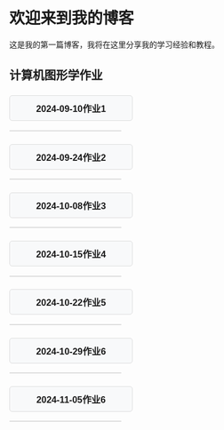 # 欢迎来到我的博客
 
这是我的第一篇博客，我将在这里分享我的学习经验和教程。
## 计算机图形学作业
<!-- HTML 部分 -->
<h3 id="menuTitle1">2024-09-10作业1</h3>

<div id="popupMenu1" class="menu">
    <ul>
        <li><a href="https://kongyinshui.github.io/skills-github-pages/2024-09-10-Computer Graphics task 1/demos/1.html">2024-09-10作业1任务1</a></li>
        <li><a href="https://kongyinshui.github.io/skills-github-pages/2024-09-10-Computer Graphics task 1/demos/2.html">2024-09-10作业1任务2</a></li>
        <li><a href="https://kongyinshui.github.io/skills-github-pages/2024-09-10-Computer Graphics task 1/demos/3.html">2024-09-10作业1任务3</a></li>
        <li><a href="https://kongyinshui.github.io/skills-github-pages/2024-09-10-Computer Graphics task 1/demos/4.html">2024-09-10作业1任务4</a></li>
        <li><a href="https://kongyinshui.github.io/skills-github-pages/2024-09-10-Computer Graphics task 1/demos/5.html">2024-09-10作业1任务5</a></li>
    </ul>
</div>

<h3 id="menuTitle2">2024-09-24作业2</h3>
<div id="popupMenu2" class="menu">
    <ul>
        <li><a href="https://kongyinshui.github.io/skills-github-pages/2024-09-24-Computer Graphics task 2/demos/a.html">2024-09-24作业2任务a</a></li>
        <li><a href="https://kongyinshui.github.io/skills-github-pages/2024-09-24-Computer Graphics task 2/demos/b.html">2024-09-24作业2任务b</a></li>
        <li><a href="https://kongyinshui.github.io/skills-github-pages/2024-09-24-Computer Graphics task 2/demos/c,d,e.html">2024-09-24作业2任务cde</a></li>
    </ul>
</div>

<h3 id="menuTitle3">2024-10-08作业3</h3>
<div id="popupMenu3" class="menu">
    <ul>
        <li><a href="https://kongyinshui.github.io/skills-github-pages/2024-10-08-Computer Graphics task 3/demos/a.html">2024-10-08作业3任务a</a></li>
        <li><a href="https://kongyinshui.github.io/skills-github-pages/2024-10-08-Computer Graphics task 3/demos/b.html">2024-10-08作业3任务b</a></li>
    </ul>
</div>

<h3 id="menuTitle4">2024-10-15作业4</h3>

<div id="popupMenu4" class="menu">
    <ul>
        <li><a href="https://kongyinshui.github.io/skills-github-pages/2024-10-15-Computer Graphics task 4/demos/a.html">2024-10-15作业4任务a</a></li>
        <li><a href="https://kongyinshui.github.io/skills-github-pages/2024-10-15-Computer Graphics task 4/demos/b.html">2024-10-15作业4任务b</a></li>
        <li><a href="https://kongyinshui.github.io/skills-github-pages/2024-10-15-Computer Graphics task 4/demos/c.html">2024-10-15作业4任务c</a></li>
        <li><a href="https://kongyinshui.github.io/skills-github-pages/2024-10-15-Computer Graphics task 4/demos/d.html">2024-10-15作业4任务d</a></li>
    </ul>
</div>

<h3 id="menuTitle5">2024-10-22作业5</h3>

<div id="popupMenu5" class="menu">
    <ul>
        <li><a href="https://kongyinshui.github.io/skills-github-pages/2024-10-22-Computer Graphics task 5/demos/a.html">2024-10-22作业5任务a</a></li>
        <li><a href="https://kongyinshui.github.io/skills-github-pages/2024-10-22-Computer Graphics task 5/demos/b.html">2024-10-22作业5任务b</a></li>
        <li><a href="https://kongyinshui.github.io/skills-github-pages/2024-10-22-Computer Graphics task 5/demos/c.html">2024-10-22作业5任务c</a></li>
        <li><a href="https://kongyinshui.github.io/skills-github-pages/2024-10-22-Computer Graphics task 5/demos/d.html">2024-10-22作业5任务d</a></li>
    </ul>
</div>
<h3 id="menuTitle6">2024-10-29作业6</h3>

<div id="popupMenu6" class="menu">
    <ul>
        <li><a href="https://kongyinshui.github.io/skills-github-pages/2024-10-29-Computer Graphics task 6/demos/a.html">2024-10-29作业6任务a</a></li>
    </ul>
</div>
<h3 id="menuTitle7">2024-11-05作业6</h3>

<div id="popupMenu7" class="menu">
    <ul>
        <li><a href="https://kongyinshui.github.io/skills-github-pages/2024-11-05-Computer Graphics task 6/demos/a.html">2024-11-05作业6任务a</a></li>
        <li><a href="https://kongyinshui.github.io/skills-github-pages/2024-11-05-Computer Graphics task 6/demos/b.html">2024-11-05作业6任务b</a></li>
        <li><a href="https://kongyinshui.github.io/skills-github-pages/2024-11-05-Computer Graphics task 6/demos/c.html">2024-11-05作业6任务c</a></li>
    </ul>
</div>

<!-- CSS 部分 -->
<style>
body {
    font-family: Arial, sans-serif;
}

h3 {
    cursor: pointer;
    background-color: #f8f9fa;
    padding: 10px;
    border: 1px solid #ddd;
    border-radius: 5px;
    width: 200px;
    text-align: center;
}

h3:hover {
    background-color: #e2e6ea;
}

/* 菜单初始隐藏状态 */
.menu {
    max-height: 0;
    overflow: hidden;
    transition: max-height 0.5s ease-out;
    background-color: white;
    border: 1px solid #ddd;
    border-radius: 5px;
    width: 200px;
    margin-top: 5px;
}

.menu ul {
    list-style-type: none;
    padding: 0;
    margin: 0;
}

.menu ul li {
    padding: 10px;
}

.menu ul li a {
    text-decoration: none;
    color: #333;
}

.menu ul li a:hover {
    color: #007bff;
}

/* 展开时菜单的最大高度 */
.menu.show {
    max-height: 300px; /* 根据内容调整 */
}
</style>

<!-- JavaScript 部分 -->
<script>
document.getElementById('menuTitle1').addEventListener('click', function() {
    var menu = document.getElementById('popupMenu1');
    menu.classList.toggle('show');
});
 document.getElementById('menuTitle2').addEventListener('click', function() {
    var menu = document.getElementById('popupMenu2');
    menu.classList.toggle('show');
});
 document.getElementById('menuTitle3').addEventListener('click', function() {
    var menu = document.getElementById('popupMenu3');
    menu.classList.toggle('show');
});
 document.getElementById('menuTitle4').addEventListener('click', function() {
    var menu = document.getElementById('popupMenu4');
    menu.classList.toggle('show');
});
  document.getElementById('menuTitle5').addEventListener('click', function() {
    var menu = document.getElementById('popupMenu5');
    menu.classList.toggle('show');
});
  document.getElementById('menuTitle6').addEventListener('click', function() {
    var menu = document.getElementById('popupMenu6');
    menu.classList.toggle('show');
});
   document.getElementById('menuTitle7').addEventListener('click', function() {
    var menu = document.getElementById('popupMenu7');
    menu.classList.toggle('show');
});
</script>
 

